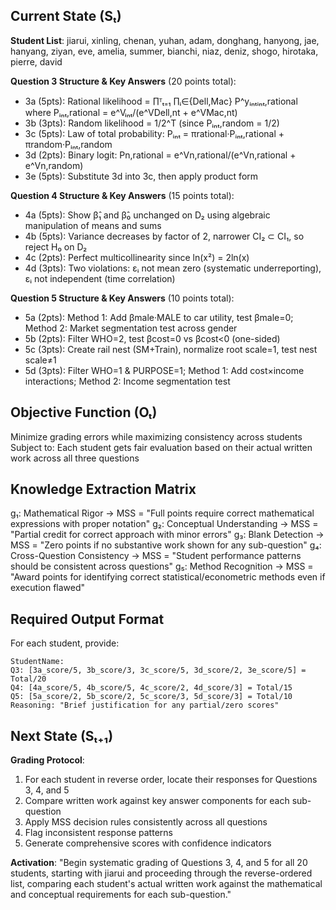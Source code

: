 ## Current State (Sₜ)

**Student List**: jiarui, xinling, chenan, yuhan, adam, donghang, hanyong, jae, hanyang, ziyan, eve, amelia, summer, bianchi, niaz, deniz, shogo, hirotaka, pierre, david

**Question 3 Structure & Key Answers** (20 points total):

- 3a (5pts): Rational likelihood = ∏ᵀₜ₌₁ ∏ᵢ∈{Dell,Mac} P^yᵢₙₜᵢₙₜ,rational where Pᵢₙₜ,rational = e^Vᵢₙₜ/(e^VDell,nt + e^VMac,nt)
- 3b (3pts): Random likelihood = 1/2^T (since Pᵢₙₜ,random = 1/2)
- 3c (5pts): Law of total probability: Pᵢₙₜ = πrational·Pᵢₙₜ,rational + πrandom·Pᵢₙₜ,random
- 3d (2pts): Binary logit: Pn,rational = e^Vn,rational/(e^Vn,rational + e^Vn,random)
- 3e (5pts): Substitute 3d into 3c, then apply product form

**Question 4 Structure & Key Answers** (15 points total):

- 4a (5pts): Show β̂₁ and β̂₀ unchanged on D₂ using algebraic manipulation of means and sums
- 4b (5pts): Variance decreases by factor of 2, narrower CI₂ ⊂ CI₁, so reject H₀ on D₂
- 4c (2pts): Perfect multicollinearity since ln(x²) = 2ln(x)
- 4d (3pts): Two violations: εᵢ not mean zero (systematic underreporting), εᵢ not independent (time correlation)

**Question 5 Structure & Key Answers** (10 points total):

- 5a (2pts): Method 1: Add βmale·MALE to car utility, test βmale=0; Method 2: Market segmentation test across gender
- 5b (2pts): Filter WHO=2, test βcost=0 vs βcost<0 (one-sided)
- 5c (3pts): Create rail nest (SM+Train), normalize root scale=1, test nest scale≠1
- 5d (3pts): Filter WHO=1 & PURPOSE=1; Method 1: Add cost×income interactions; Method 2: Income segmentation test

## Objective Function (Oₜ)

Minimize grading errors while maximizing consistency across students Subject to: Each student gets fair evaluation based on their actual written work across all three questions

## Knowledge Extraction Matrix

g₁: Mathematical Rigor → MSS = "Full points require correct mathematical expressions with proper notation" g₂: Conceptual Understanding → MSS = "Partial credit for correct approach with minor errors" g₃: Blank Detection → MSS = "Zero points if no substantive work shown for any sub-question" g₄: Cross-Question Consistency → MSS = "Student performance patterns should be consistent across questions" g₅: Method Recognition → MSS = "Award points for identifying correct statistical/econometric methods even if execution flawed"

## Required Output Format

For each student, provide:

```
StudentName: 
Q3: [3a_score/5, 3b_score/3, 3c_score/5, 3d_score/2, 3e_score/5] = Total/20
Q4: [4a_score/5, 4b_score/5, 4c_score/2, 4d_score/3] = Total/15  
Q5: [5a_score/2, 5b_score/2, 5c_score/3, 5d_score/3] = Total/10
Reasoning: "Brief justification for any partial/zero scores"
```

## Next State (Sₜ₊₁)

**Grading Protocol**:

1. For each student in reverse order, locate their responses for Questions 3, 4, and 5
2. Compare written work against key answer components for each sub-question
3. Apply MSS decision rules consistently across all questions
4. Flag inconsistent response patterns
5. Generate comprehensive scores with confidence indicators

**Activation**: "Begin systematic grading of Questions 3, 4, and 5 for all 20 students, starting with jiarui and proceeding through the reverse-ordered list, comparing each student's actual written work against the mathematical and conceptual requirements for each sub-question."